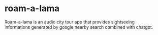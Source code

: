 # roam-a-lama
Roam-a-lama is an audio city tour app that provides sightseeing informations generated by google nearby search combined with chatgpt.
